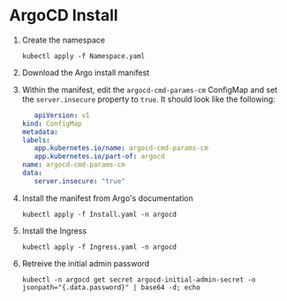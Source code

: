 # ArgoCD Install

1. Create the namespace
   ```
   kubectl apply -f Namespace.yaml
   ```

1. Download the Argo install manifest

1. Within the manifest, edit the `argocd-cmd-params-cm` ConfigMap and set the `server.insecure` property to `true`. It should look like the following:
   ```yaml
      apiVersion: v1
   kind: ConfigMap
   metadata:
   labels:
      app.kubernetes.io/name: argocd-cmd-params-cm
      app.kubernetes.io/part-of: argocd
   name: argocd-cmd-params-cm
   data:
      server.insecure: "true"
   ```

1. Install the manifest from Argo's documentation
   ```
   kubectl apply -f Install.yaml -n argocd
   ```

1. Install the Ingress
   ```
   kubectl apply -f Ingress.yaml -n argocd
   ```

1. Retreive the initial admin password
   ```
   kubectl -n argocd get secret argocd-initial-admin-secret -o jsonpath="{.data.password}" | base64 -d; echo
   ```